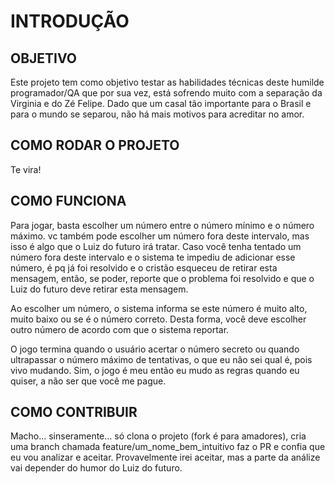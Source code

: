 # INTRODUÇÃO
## OBJETIVO
Este projeto tem como objetivo testar as habilidades técnicas deste humilde programador/QA que por sua vez, está sofrendo muito com a separação da Virginia e do Zé Felipe. Dado que um casal tão importante para o Brasil e para o mundo se separou, não há mais motivos para acreditar no amor.
## COMO RODAR O PROJETO
Te vira!

## COMO FUNCIONA
Para jogar, basta escolher um número entre o número mínimo e o número máximo. vc também pode escolher um número fora deste intervalo, mas isso é algo que o Luiz do futuro irá tratar. Caso você tenha tentado um número fora deste intervalo e o sistema te impediu de adicionar esse número, é pq já foi resolvido e o cristão esqueceu de retirar esta mensagem, então, se poder, reporte que o problema foi resolvido e que o Luiz do futuro deve retirar esta mensagem. 

Ao escolher um número, o sistema informa se este número é muito alto, muito baixo ou se é o número correto. Desta forma, você deve escolher outro número de acordo com que o sistema reportar. 

O jogo termina quando o usuário acertar o número secreto ou quando ultrapassar o número máximo de tentativas, o que eu não sei qual é, pois vivo mudando. Sim, o jogo é meu então eu mudo as regras quando eu quiser, a não ser que você me pague.

## COMO CONTRIBUIR
Macho... sinseramente... só clona o projeto (fork é para amadores), cria uma branch chamada feature/um_nome_bem_intuitivo faz o PR e confia que eu vou analizar e aceitar. Provavelmente irei aceitar, mas a parte da análize vai depender do humor do Luiz do futuro.